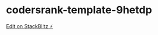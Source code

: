 # codersrank-template-9hetdp

[Edit on StackBlitz ⚡️](https://stackblitz.com/edit/codersrank-template-9hetdp)